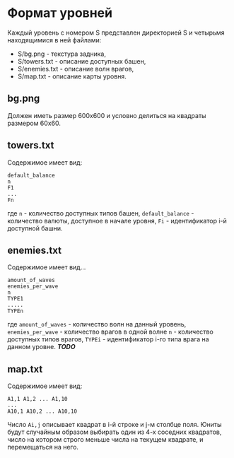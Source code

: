 Формат уровней
======

Каждый уровень с номером S представлен директорией S и четырьмя находящимися в ней файлами:

 * S/bg.png - текстура задника,
 * S/towers.txt - описание доступных башен,
 * S/enemies.txt - описание волн врагов,
 * S/map.txt - описание карты уровня.

## bg.png
Должен иметь размер 600x600 и условно делиться на квадраты размером 60x60.

## towers.txt
Содержимое имеет вид:

    default_balance
    n
    F1
    ...
    Fn

где `n` - количество доступных типов башен,
`default_balance` - количество валюты, доступное в начале уровня,
`Fi` - идентификатор i-й доступной башни.

## enemies.txt

Содержимое имеет вид...

    amount_of_waves
    enemies_per_wave
    n
    TYPE1
    .....
    TYPEn

где `amount_of_waves` - количество волн на данный уровень,
`enemies_per_wave` - количество врагов в одной волне
`n` - количество доступных типов врагов,
`TYPEi` - идентификатор i-го типа врага на данном уровне.
***TODO***

## map.txt

Содержимое имеет вид:

    A1,1 A1,2 ... A1,10
    ...
    A10,1 A10,2 ... A10,10

Число `Ai,j` описывает квадрат в i-й строке и j-м столбце поля. Юниты будут случайным образом
выбирать один из 4-х соседних квадратов, число на котором строго меньше числа на текущем
квадрате, и перемещаться на него.
